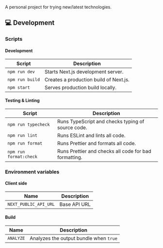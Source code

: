 A personal project for trying new/latest technologies.

## 💻 Development

### Scripts

#### Development

| Script          | Description                            |
| --------------- | -------------------------------------- |
| `npm run dev`   | Starts Next.js development server.     |
| `npm run build` | Creates a production build of Next.js. |
| `npm start`     | Serves production build locally.       |

#### Testing & Linting

| Script                 | Description                                           |
| ---------------------- | ----------------------------------------------------- |
| `npm run typecheck`    | Runs TypeScript and checks typing of source code.     |
| `npm run lint`         | Runs ESLint and lints all code.                       |
| `npm run format`       | Runs Prettier and formats all code.                   |
| `npm run format:check` | Runs Prettier and checks all code for bad formatting. |

### Environment variables

#### Client side

| Name                  | Description  |
| --------------------- | ------------ |
| `NEXT_PUBLIC_API_URL` | Base API URL |

#### Build

| Name      | Description                            |
| --------- | -------------------------------------- |
| `ANALYZE` | Analyzes the output bundle when `true` |
